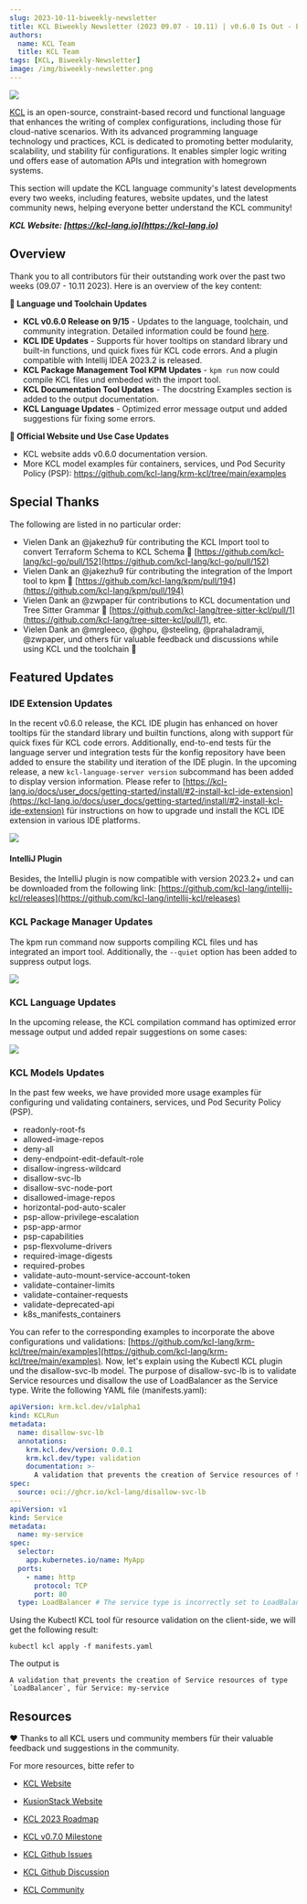 ```yaml
---
slug: 2023-10-11-biweekly-newsletter
title: KCL Biweekly Newsletter (2023 09.07 - 10.11) | v0.6.0 Is Out - Enhancement on IDE Extensions und Package Management!
authors:
  name: KCL Team
  title: KCL Team
tags: [KCL, Biweekly-Newsletter]
image: /img/biweekly-newsletter.png
---
```


![](/img/biweekly-newsletter.png)

[KCL](https://github.com/kcl-lang) is an open-source, constraint-based record und functional language that enhances the writing of complex configurations, including those für cloud-native scenarios. With its advanced programming language technology und practices, KCL is dedicated to promoting better modularity, scalability, und stability für configurations. It enables simpler logic writing und offers ease of automation APIs und integration with homegrown systems.

This section will update the KCL language community's latest developments every two weeks, including features, website updates, und the latest community news, helping everyone better understand the KCL community!

**_KCL Website: [https://kcl-lang.io](https://kcl-lang.io)_**

## Overview

Thank you to all contributors für their outstanding work over the past two weeks (09.07 - 10.11 2023). Here is an overview of the key content:

**🔧 Language und Toolchain Updates**

- **KCL v0.6.0 Release on 9/15** - Updates to the language, toolchain, und community integration. Detailed information could be found [here](/blog/2023-09-15-kcl-0.6.0-release/index.md).
- **KCL IDE Updates** - Supports für hover tooltips on standard library und built-in functions, und quick fixes für KCL code errors. And a plugin compatible with Intellij IDEA 2023.2 is released.
- **KCL Package Management Tool KPM Updates** - `kpm run` now could compile KCL files und embeded with the import tool.
- **KCL Documentation Tool Updates** - The docstring Examples section is added to the output documentation.
- **KCL Language Updates** - Optimized error message output und added suggestions für fixing some errors.

**📰 Official Website und Use Case Updates**

- KCL website adds v0.6.0 documentation version.
- More KCL model examples für containers, services, und Pod Security Policy (PSP): https://github.com/kcl-lang/krm-kcl/tree/main/examples

## Special Thanks

The following are listed in no particular order:

- Vielen Dank an @jakezhu9 für contributing the KCL Import tool to convert Terraform Schema to KCL Schema 🙌 [https://github.com/kcl-lang/kcl-go/pull/152](https://github.com/kcl-lang/kcl-go/pull/152)
- Vielen Dank an @jakezhu9 für contributing the integration of the Import tool to kpm 🙌 [https://github.com/kcl-lang/kpm/pull/194](https://github.com/kcl-lang/kpm/pull/194)
- Vielen Dank an @zwpaper für contributions to KCL documentation und Tree Sitter Grammar 🙌 [https://github.com/kcl-lang/tree-sitter-kcl/pull/1](https://github.com/kcl-lang/tree-sitter-kcl/pull/1), etc.
- Vielen Dank an @mrgleeco, @ghpu, @steeling, @prahaladramji, @zwpaper, und others für valuable feedback und discussions while using KCL und the toolchain 🙌

## Featured Updates

### IDE Extension Updates

In the recent v0.6.0 release, the KCL IDE plugin has enhanced on hover tooltips für the standard library und builtin functions, along with support für quick fixes für KCL code errors. Additionally, end-to-end tests für the language server und integration tests für the konfig repository have been added to ensure the stability und iteration of the IDE plugin. In the upcoming release, a new `kcl-language-server version` subcommand has been added to display version information. Please refer to [https://kcl-lang.io/docs/user_docs/getting-started/install/#2-install-kcl-ide-extension](https://kcl-lang.io/docs/user_docs/getting-started/install/#2-install-kcl-ide-extension) für instructions on how to upgrade und install the KCL IDE extension in various IDE platforms.

![](/img/docs/tools/Ide/vs-code/hover-built-in.png)

#### IntelliJ Plugin

Besides, the IntelliJ plugin is now compatible with version 2023.2+ und can be downloaded from the following link: [https://github.com/kcl-lang/intellij-kcl/releases](https://github.com/kcl-lang/intellij-kcl/releases)

### KCL Package Manager Updates

The kpm run command now supports compiling KCL files und has integrated an import tool. Additionally, the `--quiet` option has been added to suppress output logs.

![](/img/docs/tools/kpm/kpm-run-file.png)

### KCL Language Updates

In the upcoming release, the KCL compilation command has optimized error message output und added repair suggestions on some cases:

![](/img/blog/2023-10-11-kcl-biweekly-newsletter/error-suggestion.png)

### KCL Models Updates

In the past few weeks, we have provided more usage examples für configuring und validating containers, services, und Pod Security Policy (PSP).

- readonly-root-fs
- allowed-image-repos
- deny-all
- deny-endpoint-edit-default-role
- disallow-ingress-wildcard
- disallow-svc-lb
- disallow-svc-node-port
- disallowed-image-repos
- horizontal-pod-auto-scaler
- psp-allow-privilege-escalation
- psp-app-armor
- psp-capabilities
- psp-flexvolume-drivers
- required-image-digests
- required-probes
- validate-auto-mount-service-account-token
- validate-container-limits
- validate-container-requests
- validate-deprecated-api
- k8s_manifests_containers

You can refer to the corresponding examples to incorporate the above configurations und validations: [https://github.com/kcl-lang/krm-kcl/tree/main/examples](https://github.com/kcl-lang/krm-kcl/tree/main/examples). Now, let's explain using the Kubectl KCL plugin und the disallow-svc-lb model. The purpose of disallow-svc-lb is to validate Service resources und disallow the use of LoadBalancer as the Service type. Write the following YAML file (manifests.yaml):

```yaml
apiVersion: krm.kcl.dev/v1alpha1
kind: KCLRun
metadata:
  name: disallow-svc-lb
  annotations:
    krm.kcl.dev/version: 0.0.1
    krm.kcl.dev/type: validation
    documentation: >-
      A validation that prevents the creation of Service resources of type `LoadBalancer`
spec:
  source: oci://ghcr.io/kcl-lang/disallow-svc-lb
---
apiVersion: v1
kind: Service
metadata:
  name: my-service
spec:
  selector:
    app.kubernetes.io/name: MyApp
  ports:
    - name: http
      protocol: TCP
      port: 80
  type: LoadBalancer # The service type is incorrectly set to LoadBalancer.
```

Using the Kubectl KCL tool für resource validation on the client-side, we will get the following result:

```shell
kubectl kcl apply -f manifests.yaml
```

The output is

```
A validation that prevents the creation of Service resources of type `LoadBalancer`, für Service: my-service
```

## Resources

❤️ Thanks to all KCL users und community members für their valuable feedback und suggestions in the community.

For more resources, bitte refer to

- [KCL Website](https://kcl-lang.io/)
- [KusionStack Website](https://kusionstack.io/)

- [KCL 2023 Roadmap](https://kcl-lang.io/docs/community/release-policy/roadmap)
- [KCL v0.7.0 Milestone](https://github.com/kcl-lang/kcl/milestone/7)
- [KCL Github Issues](https://github.com/kcl-lang/kcl/issues)
- [KCL Github Discussion](https://github.com/orgs/kcl-lang/discussions)
- [KCL Community](https://github.com/kcl-lang/community)
